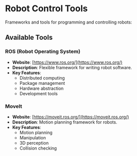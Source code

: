 # Robot Control Tools

Frameworks and tools for programming and controlling robots:

## Available Tools

### ROS (Robot Operating System)
- **Website**: [https://www.ros.org/](https://www.ros.org/)
- **Description**: Flexible framework for writing robot software.
- **Key Features**:
  - Distributed computing
  - Package management
  - Hardware abstraction
  - Development tools

### MoveIt
- **Website**: [https://moveit.ros.org/](https://moveit.ros.org/)
- **Description**: Motion planning framework for robots.
- **Key Features**:
  - Motion planning
  - Manipulation
  - 3D perception
  - Collision checking
